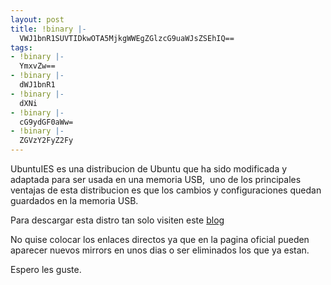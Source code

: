 ```yaml
---
layout: post
title: !binary |-
  VWJ1bnR1SUVTIDkwOTA5MjkgWWEgZGlzcG9uaWJsZSEhIQ==
tags:
- !binary |-
  YmxvZw==
- !binary |-
  dWJ1bnR1
- !binary |-
  dXNi
- !binary |-
  cG9ydGF0aWw=
- !binary |-
  ZGVzY2FyZ2Fy
---
```

UbuntuIES es una distribucion de Ubuntu que ha sido modificada y adaptada para ser usada en una memoria USB,  uno de los principales ventajas de esta distribucion es que los cambios y configuraciones quedan guardados en la memoria USB.

Para descargar esta distro tan solo visiten este <a href="http://jesus.fauno.org/blog/2009/uies/ubuntuies-090929/" target="_blank">blog</a>

No quise colocar los enlaces directos ya que en la pagina oficial pueden aparecer nuevos mirrors en unos dias o ser eliminados los que ya estan.

Espero les guste.
